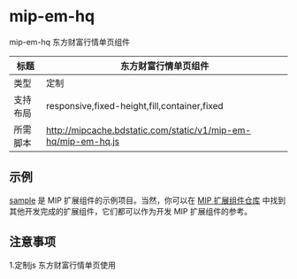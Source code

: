 # mip-em-hq

mip-em-hq 东方财富行情单页组件

标题|东方财富行情单页组件
----|----
类型|定制
支持布局|responsive,fixed-height,fill,container,fixed
所需脚本|http://mipcache.bdstatic.com/static/v1/mip-em-hq/mip-em-hq.js

示例
----

[sample](https://github.com/mipengine/mip-extensions/tree/master/mip-sample) 是 MIP 扩展组件的示例项目。当然，你可以在 [MIP 扩展组件仓库](https://github.com/mipengine/mip-extensions) 中找到其他开发完成的扩展组件，它们都可以作为开发 MIP 扩展组件的参考。

## 注意事项

1.定制js 东方财富行情单页使用
